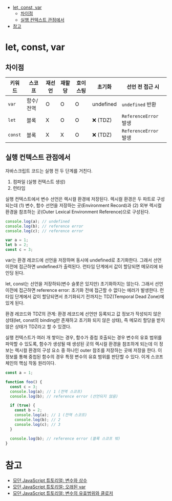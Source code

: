 - [let, const, var](#let-const-var)
  - [차이점](#차이점)
  - [실행 컨텍스트 관점에서](#실행-컨텍스트-관점에서)
- [참고](#참고)

# let, const, var

## 차이점

| 키워드  | 스코프    | 재선언 | 재할당 | 호이스팅 | 초기화    | 선언 전 접근 시       |
| ------- | --------- | ------ | ------ | -------- | --------- | --------------------- |
| `var`   | 함수/전역 | O      | O      | O        | undefined | `undefined` 반환      |
| `let`   | 블록      | X      | O      | O        | ❌ (TDZ)  | `ReferenceError` 발생 |
| `const` | 블록      | X      | X      | O        | ❌ (TDZ)  | `ReferenceError` 발생 |

## 실행 컨텍스트 관점에서

자바스크립트 코드는 실행 전 두 단계를 거친다.

1. 컴파일 (실행 컨텍스트 생성)
2. 런타임

실행 컨텍스트에서 변수 선언은 렉시컬 환경에 저장된다. 렉시컬 환경은 두 파트로 구성되는데 (1) 변수, 함수 선언을 저장하는 곳(Environment Record)과 (2) 외부 렉시컬 환경을 참조하는 곳(Outer Lexical Environment Reference)으로 구성된다.

```javascript
console.log(a); // undefined
console.log(b); // reference error
console.log(c); // reference error

var a = 1;
let b = 2;
const c = 3;
```

var는 환경 레코드에 선언을 저장하며 동시에 undefined로 초기화한다. 그래서 선언 이전에 접근하면 undefined가 출력된다. 런타임 단계에서 값이 할당되면 메모리에 바인딩 된다.

let, const는 선언을 저장하되(변수 슬롯은 있지만) 초기화하지는 않는다. 그래서 선언 이전에 접근하면 reference error: 초기화 전에 접근할 수 없다는 에러가 발생한다. 런타임 단계에서 값이 할당되면서 초기화되기 전까지는 TDZ(Temporal Dead Zone)에 있게 된다.

환경 레코드와 TDZ의 관계: 환경 레코드에 선언만 등록되고 값 정보가 작성되지 않은 상태(let, const의 binding만 존재하고 초기화 되지 않은 상태), 즉 메모리 할당을 받지 않은 상태가 TDZ라고 할 수 있겠다.

실행 컨텍스트가 여러 개 쌓이는 경우, 함수가 중첩 호출되는 경우 변수의 유효 범위를 파악할 수 있도록, 함수가 생성될 때 생성된 곳의 렉시컬 환경을 참조하게 되는데 이 정보는 렉시컬 환경의 구성 요소 중 하나인 outer 참조를 저장하는 곳에 저장을 한다. 이 정보를 통해 중첩된 함수의 경우 특정 변수의 유효 범위를 판단할 수 있다. 이게 스코프 체인의 핵심 작동 원리이다.

```javascript
const a = 1;

function foo() {
  const c = 3;
  console.log(a); // 1 (전역 스코프)
  console.log(b); // reference error (선언되지 않음)

  if (true) {
    const b = 2;
    console.log(a); // 1 (전역 스코프)
    console.log(b); // 2
    console.log(c); // 3
  }

  console.log(b); // reference error (블록 스코프 밖)
}
```

# 참고

- [모던 JavaScript 튜토리얼: 변수와 상수](https://ko.javascript.info/variables)
- [모던 JavaScript 튜토리얼: 오래된 var](https://ko.javascript.info/var)
- [모던 JavaScript 튜토리얼: 변수의 유효범위와 클로저](https://ko.javascript.info/closure)
